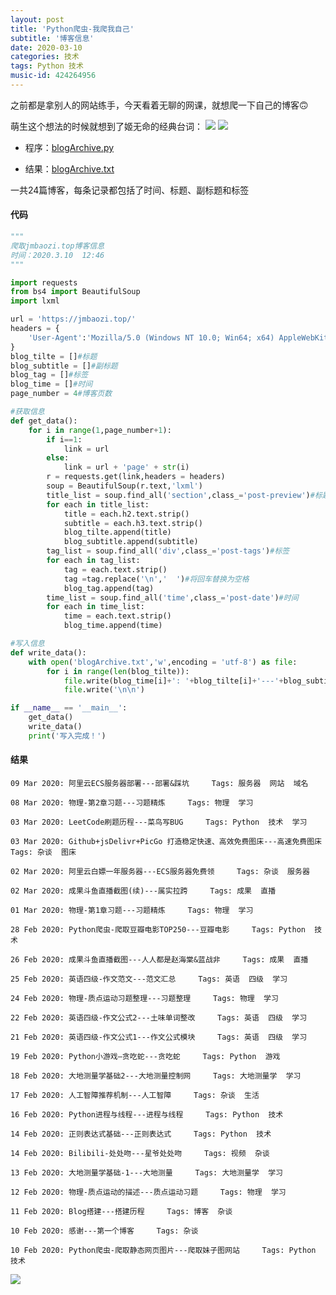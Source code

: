 ```yaml
---
layout: post
title: 'Python爬虫-我爬我自己'
subtitle: '博客信息'
date: 2020-03-10
categories: 技术
tags: Python 技术
music-id: 424264956
---
```


之前都是拿别人的网站练手，今天看着无聊的网课，就想爬一下自己的博客🙃

萌生这个想法的时候就想到了姬无命的经典台词：
![](https://cdn.jsdelivr.net/gh/JMbaozi/Blogimg/Pictures/20200310130733.png)
![](https://cdn.jsdelivr.net/gh/JMbaozi/Blogimg/Pictures/1583816438940.png)

* 程序：[blogArchive.py](https://github.com/JMbaozi/absorb/blob/master/Blog/program/blogArchive.py)

* 结果：[blogArchive.txt](https://github.com/JMbaozi/absorb/blob/master/Blog/file/blogArchive.txt)

一共24篇博客，每条记录都包括了时间、标题、副标题和标签

#### 代码
```python
"""
爬取jmbaozi.top博客信息
时间：2020.3.10  12:46
"""

import requests
from bs4 import BeautifulSoup
import lxml

url = 'https://jmbaozi.top/'
headers = {
    'User-Agent':'Mozilla/5.0 (Windows NT 10.0; Win64; x64) AppleWebKit/537.36 (KHTML, like Gecko) Chrome/81.0.4044.43 Safari/537.36 Edg/81.0.416.28'
}
blog_tilte = []#标题
blog_subtitle = []#副标题
blog_tag = []#标签
blog_time = []#时间
page_number = 4#博客页数

#获取信息
def get_data():
    for i in range(1,page_number+1):
        if i==1:
            link = url
        else:
            link = url + 'page' + str(i)
        r = requests.get(link,headers = headers)
        soup = BeautifulSoup(r.text,'lxml')
        title_list = soup.find_all('section',class_='post-preview')#标题&副标题
        for each in title_list:
            title = each.h2.text.strip()
            subtitle = each.h3.text.strip()
            blog_tilte.append(title)
            blog_subtitle.append(subtitle)
        tag_list = soup.find_all('div',class_='post-tags')#标签
        for each in tag_list:
            tag = each.text.strip()
            tag =tag.replace('\n','  ')#将回车替换为空格
            blog_tag.append(tag)
        time_list = soup.find_all('time',class_='post-date')#时间
        for each in time_list:
            time = each.text.strip()
            blog_time.append(time)

#写入信息
def write_data():
    with open('blogArchive.txt','w',encoding = 'utf-8') as file:
        for i in range(len(blog_tilte)):
            file.write(blog_time[i]+': '+blog_tilte[i]+'---'+blog_subtitle[i]+'     Tags: '+blog_tag[i])
            file.write('\n\n')

if __name__ == '__main__':
    get_data()
    write_data()
    print('写入完成！')


```

#### 结果

    09 Mar 2020: 阿里云ECS服务器部署---部署&踩坑     Tags: 服务器  网站  域名
    
    08 Mar 2020: 物理-第2章习题---习题精炼     Tags: 物理  学习
    
    03 Mar 2020: LeetCode刷题历程---菜鸟写BUG     Tags: Python  技术  学习
    
    03 Mar 2020: Github+jsDelivr+PicGo 打造稳定快速、高效免费图床---高速免费图床     Tags: 杂谈  图床
    
    02 Mar 2020: 阿里云白嫖一年服务器---ECS服务器免费领     Tags: 杂谈  服务器
    
    02 Mar 2020: 成果斗鱼直播截图(续)---属实拉跨     Tags: 成果  直播
    
    01 Mar 2020: 物理-第1章习题---习题精炼     Tags: 物理  学习
    
    28 Feb 2020: Python爬虫-爬取豆瓣电影TOP250---豆瓣电影     Tags: Python  技术
    
    26 Feb 2020: 成果斗鱼直播截图---人人都是赵海棠&蓝战非     Tags: 成果  直播
    
    25 Feb 2020: 英语四级-作文范文---范文汇总     Tags: 英语  四级  学习
    
    24 Feb 2020: 物理-质点运动习题整理---习题整理     Tags: 物理  学习
    
    22 Feb 2020: 英语四级-作文公式2---土味单词整改     Tags: 英语  四级  学习
    
    21 Feb 2020: 英语四级-作文公式1---作文公式模块     Tags: 英语  四级  学习
    
    19 Feb 2020: Python小游戏—贪吃蛇---贪吃蛇     Tags: Python  游戏
    
    18 Feb 2020: 大地测量学基础2---大地测量控制网     Tags: 大地测量学  学习
    
    17 Feb 2020: 人工智障推荐机制---人工智障     Tags: 杂谈  生活
    
    16 Feb 2020: Python进程与线程---进程与线程     Tags: Python  技术
    
    14 Feb 2020: 正则表达式基础---正则表达式     Tags: Python  技术
    
    14 Feb 2020: Bilibili-处处吻---星爷处处吻     Tags: 视频  杂谈
    
    13 Feb 2020: 大地测量学基础-1---大地测量     Tags: 大地测量学  学习
    
    12 Feb 2020: 物理-质点运动的描述---质点运动习题     Tags: 物理  学习
    
    11 Feb 2020: Blog搭建---搭建历程     Tags: 博客  杂谈
    
    10 Feb 2020: 感谢---第一个博客     Tags: 杂谈
    
    10 Feb 2020: Python爬虫-爬取静态网页图片---爬取妹子图网站     Tags: Python  技术


![](https://lz.sinaimg.cn/orj1080/ebeef3aaly3gcoray15tfj20zk1bf478.jpg)

